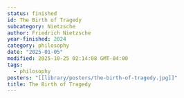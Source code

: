 ```yaml
---
status: finished
id: The Birth of Tragedy
subcategory: Nietzsche
author: Friedrich Nietzsche
year-finished: 2024
category: philosophy
date: "2025-01-05"
modified: 2025-10-25 02:14:08 GMT-04:00
tags:
  - philosophy
posters: "[[library/posters/the-birth-of-tragedy.jpg]]"
title: The Birth of Tragedy
---
```

